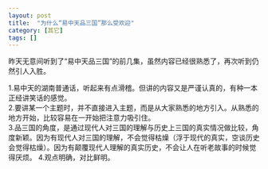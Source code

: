 ```yaml
---
layout: post
title:  "为什么“易中天品三国”那么受欢迎"
category: [其它]
tags: []
---
```


昨天无意间听到了“易中天品三国”的前几集，虽然内容已经很熟悉了，再次听到仍然引人入胜。  

1.易中天的湖南普通话，听起来有点滑稽。但讲的内容又是严谨认真的，有种一本正经讲笑话的感觉。   
2.要讲某一个主题时，并不直接进入主题，而是从大家熟悉的地方引入。从熟悉的地方开始，比较容易在一开始把注意力吸引住。  
3.品三国的角度，是通过现代人对三国的理解与历史上三国的真实情况做比较，角度新颖。因为有现代人对三国的理解，不会觉得枯燥（浮于现代的真实，空谈历史会觉得枯燥）。因为有颠覆现代人理解的真实历史，不会让人在听老故事的时候觉得厌烦。
4.观点明确，对比鲜明。